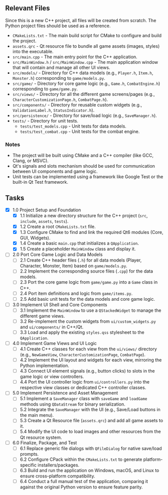 ## Relevant Files

Since this is a new C++ project, all files will be created from scratch. The Python project files should be used as a reference.

- `CMakeLists.txt` - The main build script for CMake to configure and build the project.
- `assets.qrc` - Qt resource file to bundle all game assets (images, styles) into the executable.
- `src/main.cpp` - The main entry point for the C++ application.
- `src/MainWindow.h` / `src/MainWindow.cpp` - The main application window that will contain and manage all other UI views.
- `src/models/` - Directory for C++ data models (e.g., `Player.h`, `Item.h`, `Monster.h`) corresponding to `game/models.py`.
- `src/game/` - Directory for core game logic (e.g., `Game.h`, `CombatEngine.h`) corresponding to `game/game.py`.
- `src/views/` - Directory for all the different game screens/pages (e.g., `CharacterCustomizationPage.h`, `CombatPage.h`).
- `src/components/` - Directory for reusable custom widgets (e.g., `ValidationLabel.h`, `StatusIndicator.h`).
- `src/persistence/` - Directory for save/load logic (e.g., `SaveManager.h`).
- `tests/` - Directory for unit tests.
  - `tests/test_models.cpp` - Unit tests for data models.
  - `tests/test_combat.cpp` - Unit tests for the combat engine.

### Notes

- The project will be built using CMake and a C++ compiler (like GCC, Clang, or MSVC).
- Qt's signals and slots mechanism should be used for communication between UI components and game logic.
- Unit tests can be implemented using a framework like Google Test or the built-in Qt Test framework.

## Tasks

- [x] 1.0 Project Setup and Foundation
  - [x] 1.1 Initialize a new directory structure for the C++ project (`src`, `include`, `assets`, `tests`).
  - [x] 1.2 Create a root `CMakeLists.txt` file.
  - [x] 1.3 Configure CMake to find and link the required Qt6 modules (Core, GUI, Widgets).
  - [x] 1.4 Create a basic `main.cpp` that initializes a `QApplication`.
  - [x] 1.5 Create a placeholder `MainWindow` class and display it.

- [ ] 2.0 Port Core Game Logic and Data Models
  - [ ] 2.1 Create C++ header files (`.h`) for all data models (Player, Character, Monster, Item) based on `game/models.py`.
  - [ ] 2.2 Implement the corresponding source files (`.cpp`) for the data models.
  - [ ] 2.3 Port the core game logic from `game/game.py` into a `Game` class in C++.
  - [ ] 2.4 Port item definitions and logic from `game/items.py`.
  - [ ] 2.5 Add basic unit tests for the data models and core game logic.

- [ ] 3.0 Implement UI Shell and Core Components
  - [ ] 3.1 Implement the `MainWindow` to use a `QStackedWidget` to manage the different game views.
  - [ ] 3.2 Re-implement the custom widgets from `ui/custom_widgets.py` and `ui/components/` in C++/Qt.
  - [ ] 3.3 Load and apply the existing `styles.qss` stylesheet to the `QApplication`.

- [ ] 4.0 Implement Game Views and UI Logic
  - [ ] 4.1 Create C++ classes for each view from the `ui/views/` directory (e.g., `NewGameView`, `CharacterCustomizationPage`, `CombatPage`).
  - [ ] 4.2 Implement the UI layout and widgets for each view, mirroring the Python implementation.
  - [ ] 4.3 Connect UI element signals (e.g., button clicks) to slots in the game logic or view controllers.
  - [ ] 4.4 Port the UI controller logic from `ui/controllers.py` into the respective view classes or dedicated C++ controller classes.

- [ ] 5.0 Implement Persistence and Asset Management
  - [ ] 5.1 Implement a `SaveManager` class with `saveGame` and `loadGame` methods using `QDataStream` for binary serialization.
  - [ ] 5.2 Integrate the `SaveManager` with the UI (e.g., Save/Load buttons in the main menu).
  - [ ] 5.3 Create a Qt Resource file (`assets.qrc`) and add all game assets to it.
  - [ ] 5.4 Modify the UI code to load images and other resources from the Qt resource system.

- [ ] 6.0 Finalize, Package, and Test
  - [ ] 6.1 Replace generic file dialogs with `QFileDialog` for native save/load prompts.
  - [ ] 6.2 Configure CPack within the `CMakeLists.txt` to generate platform-specific installers/packages.
  - [ ] 6.3 Build and run the application on Windows, macOS, and Linux to ensure cross-platform compatibility.
  - [ ] 6.4 Conduct a full manual test of the application, comparing it against the original Python version to ensure feature parity.
